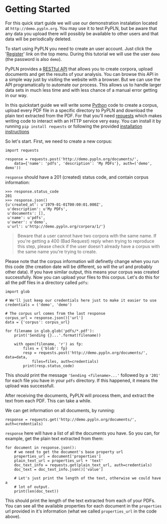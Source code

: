 Getting Started
===============


For this quick start guide we will use our demonstration instalation located at
`http://demo.pypln.org`. You may use it to test PyPLN, but be aware that any data
you upload there will possibly be available to other users and that data will
be periodically deleted.


To start using PyPLN you need to create an user account. Just click the
'[Register](http://demo.pypln.org/accounts/register/)' link on the top menu.
During this tutorial we will use the user `demo` (the password is also `demo`).


PyPLN provides a [RESTful API](https://en.wikipedia.org/wiki/Representational_state_transfer)
that allows you to create corpora, upload documents and get the results of your
analysis. You can browse this API in a simple way just by visiting the website
with a browser. But we can use the API programatically to automate our
process. This allows us to handle larger data sets in much less time and with
less chance of a manual error getting in our way.


In this quickstart guide we will write some [Python](http://www.python.org)
code to create a corpus, upload every PDF file in a specific directory to PyPLN
and download the plain text extracted from the PDF. For that you'll need
[requests](http://docs.python-requests.org/en/latest/) which makes writing code
to interact with an HTTP service very easy. You can install it by running `pip
install requests` or following the provided [installation instructions](http://docs.python-requests.org/en/latest/user/install/#install)


So let's start. First, we need to create a new corpus:

    import requests

    response = requests.post('http://demo.pypln.org/documents/',
        data={'name': 'pdfs', 'description': 'My PDFs'}, auth=('demo', demo'))


`response` should have a 201 (created) status code, and contain corpus
information:

    >>> response.status_code
    201
    >>> response.json()
    {u'created_at': u'1979-01-01T00:00:01.000Z',
     u'description': u'My PDFs',
     u'documents': [],
     u'name': u'pdfs',
     u'owner': u'demo',
     u'url': u'http://demo.pypln.org/corpora/1/'}

> Beware that a user cannot have two corpora with the same name. If you're
> getting a 400 (Bad Request) reply when trying to reproduce this step, please
> check if the user doesn't already have a corpus with the same name you're
> trying to create.

Please note that the corpus information will definetly change when you run
this code (the creation date will be different, so will the url and probably
other data). If you have similar output, this means your corpus was created
successfully. Now you can upload your files to this corpus. Let's do this for
all the pdf files in a directory called `pdfs`:

    import glob

    # We'll just keep our credentials here just to make it easier to use
    credentials = ('demo', 'demo')

    # The corpus url comes from the last response
    corpus_url = response.json()['url']
    data = {'corpus': corpus_url}

    for filename in glob.glob('pdfs/*.pdf'):
        print('Sending {}...'.format(filename))

        with open(filename, 'r') as fp:
            files = {'blob': fp}
            resp = requests.post('http://demo.pypln.org/documents/', data=data,
                files=files, auth=credentials)
            print(resp.status_code)

This should print the message `'Sending <filename>...'` followed by a `'201'` for
each file you have in your `pdfs` directory. If this happened, it means the
upload was successfull.

After receiving the documents, PyPLN will process them, and extract the text
from each PDF. This can take a while.

We can get information on all documents, by running:

    response = requests.get('http://demo.pypln.org/documents/', auth=credentials)

`response` here will have a list of all the documents you have. So you can, for
example, get the plain text extracted from them:

    for document in response.json():
        # we need to get the document's base property url
        properties_url = document['properties']
        plain_text_url = properties_url + 'text'
        doc_text_info = requests.get(plain_text_url, auth=credentials)
        doc_text = doc_text_info.json()['value']

        # Let's just print the length of the text, otherwise we could have a
        # lot of output.
        print(len(doc_text))

This should print the length of the text extracted from each of your PDFs. You
can see all the available properties for each document in the `properties` url
provided in it's information (what we called `properties_url` in the code
above).

